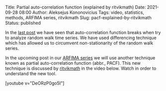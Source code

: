 Title: Partial auto-correlation function (explained by ritvikmath)
Date: 2021-09-28 08:00
Author: Aleksejus Kononovicius
Tags: video, statistics, methods, ARFIMA series, ritvikmath
Slug: pacf-explained-by-ritvikmath
Status: published

In the [last post]({filename}/articles/2021/random-walk-as-ar-process.md)
we have seen that auto-correlation function breaks when try to analyze
random walk time series. We have used differencing technique which has
allowed us to circumvent non-stationarity of the random walk series.

In the upcoming post in our [ARFIMA series](/tag/arfima-series) we will use
another technique known as partial auto-correlation function (abbr., PACF).
This new technique is discussed by
[ritvikmath](https://www.youtube.com/channel/UCUcpVoi5KkJmnE3bvEhHR0Q) in
the video below. Watch in order to understand the new tool.

[youtube v="DeORzP0go5I"]
